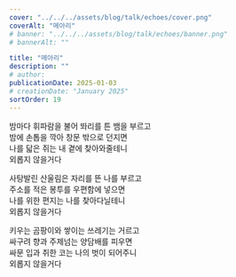 ```yaml
---
cover: "../../../assets/blog/talk/echoes/cover.png"
coverAlt: "메아리"
# banner: "../../../assets/blog/talk/echoes/banner.png"
# bannerAlt: ""

title: "메아리"
description: ""
# author:
publicationDate: 2025-01-03
# creationDate: "January 2025"
sortOrder: 19
---
```


밤마다 휘파람을 불어 똬리를 튼 뱀을 부르고<br>
밤에 손톱을 깍아 창문 밖으로 던지면<br>
나를 닯은 쥐는 내 곁에 찾아와줄테니<br>
외롭지 않을거다

사탕발린 산울림은 자리를 뜬 나를 부르고<br>
주소를 적은 봉투를 우편함에 넣으면<br>
나를 위한 편지는 나를 찾아다닐테니<br>
외롭지 않을거다

키우는 곰팡이와 쌓이는 쓰레기는 거르고<br>
싸구려 향과 주제넘는 양담배를 피우면<br>
싸문 입과 취한 코는 나의 벗이 되어주니<br>
외롭지 않을거다